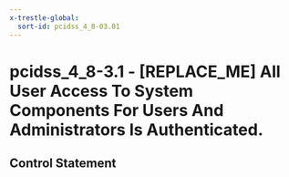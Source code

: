 ```yaml
---
x-trestle-global:
  sort-id: pcidss_4_8-03.01
---
```


# pcidss_4_8-3.1 - \[REPLACE_ME\] All User Access To System Components For Users And Administrators Is Authenticated.

## Control Statement
